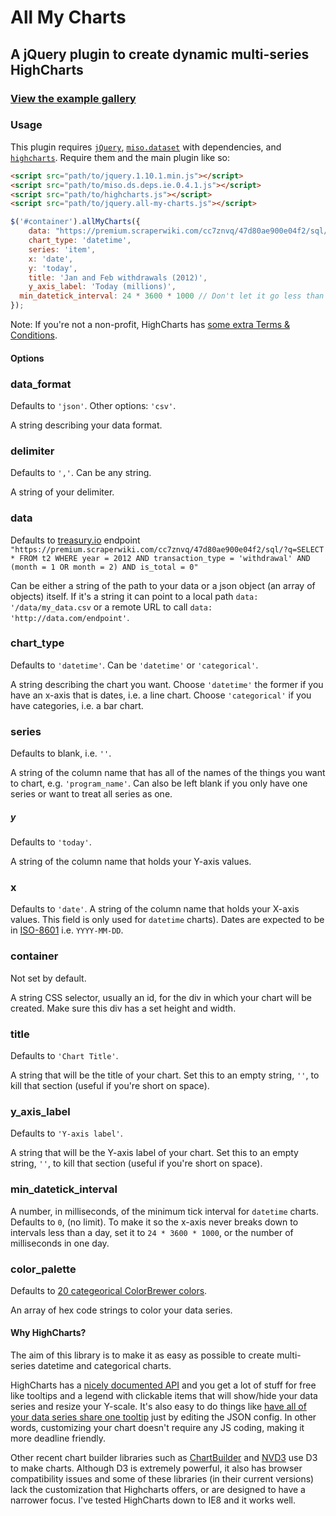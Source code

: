 # All My Charts

## A jQuery plugin to create dynamic multi-series HighCharts

### <a href="http://csvsoundsystem.github.io/all-my-charts/" target="_blank">View the example gallery</a>

### Usage 

This plugin requires <a href="" target="_blank">`jQuery`</a>, <a href="https://github.com/misoproject/dataset" target="_blank">`miso.dataset`</a> with dependencies, and <a href="http://www.highcharts.com/" target="_blank">`highcharts`</a>. Require them and the main plugin like so:

````html
<script src="path/to/jquery.1.10.1.min.js"></script>
<script src="path/to/miso.ds.deps.ie.0.4.1.js"></script>
<script src="path/to/highcharts.js"></script>
<script src="path/to/jquery.all-my-charts.js"></script>
````

````js
$('#container').allMyCharts({
	data: "https://premium.scraperwiki.com/cc7znvq/47d80ae900e04f2/sql/?q=SELECT * FROM t2 WHERE year = 2012 AND type = 'withdrawal' AND (month = 1 OR month = 2) AND is_total = 0",
	chart_type: 'datetime',
	series: 'item',
	x: 'date',
	y: 'today',
	title: 'Jan and Feb withdrawals (2012)',
	y_axis_label: 'Today (millions)',
  min_datetick_interval: 24 * 3600 * 1000 // Don't let it go less than a day
});
````
Note: If you're not a non-profit, HighCharts has [some extra Terms & Conditions](http://shop.highsoft.com/highcharts.html).


#### Options

### data_format
Defaults to `'json'`. Other options: `'csv'`.

A string describing your data format. 

### delimiter
Defaults to `','`. Can be any string.
 
A string of your delimiter.

### data
Defaults to [treasury.io](http://www.treasury.io) endpoint `"https://premium.scraperwiki.com/cc7znvq/47d80ae900e04f2/sql/?q=SELECT * FROM t2 WHERE year = 2012 AND transaction_type = 'withdrawal' AND (month = 1 OR month = 2) AND is_total = 0"`

Can be either a string of the path to your data or a json object (an array of objects) itself. If it's a string it can point to a local path `data: '/data/my_data.csv` or a remote URL to call `data: 'http://data.com/endpoint'`.

### chart_type
Defaults to `'datetime'`. Can be `'datetime'` or `'categorical'`.

A string describing the chart you want. Choose `'datetime'` the former if you have an x-axis that is dates, i.e. a line chart. Choose `'categorical'` if you have categories, i.e. a bar chart.

### series
Defaults to blank, i.e. `''`.

A string of the column name that has all of the names of the things you want to chart, e.g. `'program_name'`. Can also be left blank if you only have one series or want to treat all series as one.

##### y
Defaults to `'today'`.

A string of the column name that holds your Y-axis values. 

### x
Defaults to `'date'`.
A string of the column name that holds your X-axis values. This field is only used for ``datetime`` charts). Dates are expected to be in [ISO-8601](http://en.wikipedia.org/wiki/ISO_8601) i.e. `YYYY-MM-DD`.

### container
Not set by default.

A string CSS selector, usually an id, for the div in which your chart will be created. Make sure this div has a set height and width. 

### title
Defaults to `'Chart Title'`.

A string that will be the title of your chart. Set this to an empty string, `''`, to kill that section (useful if you're short on space).

### y_axis_label
Defaults to `'Y-axis label'`. 

A string that will be the Y-axis label of your chart. Set this to an empty string, `''`, to kill that section (useful if you're short on space).

### min_datetick_interval

A number, in milliseconds, of the minimum tick interval for `datetime` charts. Defaults to `0`, (no limit). To make it so the x-axis never breaks down to intervals less than a day, set it to `24 * 3600 * 1000`, or the number of milliseconds in one day.

### color_palette
Defaults to [20 categeorical ColorBrewer colors](https://github.com/mbostock/d3/wiki/Ordinal-Scales#categorical-colors).

An array of hex code strings to color your data series.

#### Why HighCharts?

The aim of this library is to make it as easy as possible to create multi-series datetime and categorical charts. 

HighCharts has a [nicely documented API](http://api.highcharts.com/) and you get a lot of stuff for free like tooltips and a legend with clickable items that will show/hide your data series and resize your Y-scale. It's also easy to do things like [have all of your data series share one tooltip](http://api.highcharts.com/highcharts#tooltip.shared) just by editing the JSON config. In other words, customizing your chart doesn't require any JS coding, making it more deadline friendly. 

Other recent chart builder libraries such as [ChartBuilder](https://github.com/Quartz/Chartbuilder) and [NVD3](https://github.com/novus/nvd3) use D3 to make charts. Although D3 is extremely powerful, it also has browser compatibility issues and some of these libraries (in their current versions) lack the customization that Highcharts offers, or are designed to have a narrower focus. I've tested HighCharts down to IE8 and it works well. 
